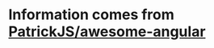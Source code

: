 # Information comes from [PatrickJS/awesome-angular](https://github.com/PatrickJS/awesome-angular)

